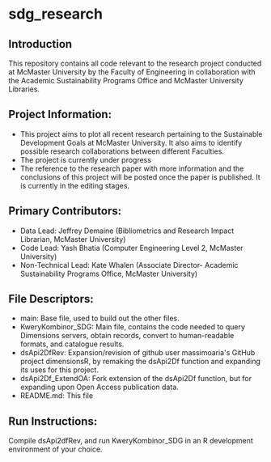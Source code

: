# sdg_research

## Introduction

This repository contains all code relevant to the research project conducted at McMaster University by the Faculty of Engineering in collaboration with the Academic Sustainability Programs Office and McMaster University Libraries.

## Project Information:
- This project aims to plot all recent research pertaining to the Sustainable Development Goals at McMaster University. It also aims to identify possible research collaborations between different Faculties.
- The project is currently under progress
- The reference to the research paper with more information and the conclusions of this project will be posted once the paper is published. It is currently in the editing stages.

## Primary Contributors:
- Data Lead: Jeffrey Demaine (Bibliometrics and Research Impact Librarian, McMaster University)
- Code Lead: Yash Bhatia (Computer Engineering Level 2, McMaster University)
- Non-Technical Lead: Kate Whalen (Associate Director- Academic Sustainability Programs Office, McMaster University)

## File Descriptors:
- main: Base file, used to build out the other files.
- KweryKombinor_SDG: Main file, contains the code needed to query Dimensions servers, obtain records, convert to human-readable formats, and catalogue results.
- dsApi2DfRev: Expansion/revision of github user massimoaria's GitHub project dimensionsR, by remaking the dsApi2Df function and expanding its uses for this project.
- dsApi2Df_ExtendOA: Fork extension of the dsApi2Df function, but for expanding upon Open Access publication data.
- README.md: This file

## Run Instructions: 
Compile dsApi2dfRev, and run KweryKombinor_SDG in an R development environment of your choice.
